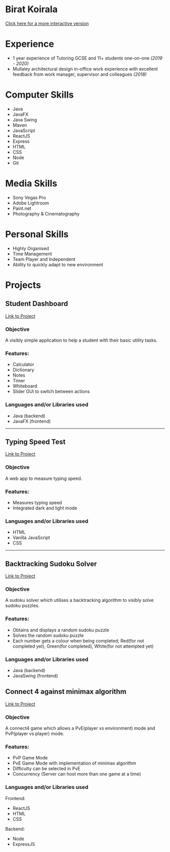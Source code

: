# Birat Koirala

<!-- <details><summary>Table of Contents</summary>

+ [Experience](#experience)
+ [Computer Skills](#computer-skills)
+ [Media Skills](#media-skills)
+ [Personal Skills](#personal-skills)
+ [Projects](#projects)
  * [Student Dashboard](#student-dashboard)
  * [Typing Speed Test](#typing-speed-test)
  * [Backtracking Sudoku Solver](#backtracking-sudoku-solver)
  * [Connect 4 against minimax algorithm](#connect-4-against-minimax-algorithm)
</details> -->
[Click here for a more interactive version](http://biratkk.github.io/portfolioSite)

# Experience
- 1 year experience of Tutoring GCSE and 11+ students one-on-one *(2019 - 2020)*
- Mullaley architectural design in-office work experience with excellent feedback from work manager, supervisor and colleagues *(2018)*

# Computer Skills
- Java
- JavaFX
- Java Swing
- Maven
- JavaScript
- ReactJS
- Express
- HTML
- CSS
- Node
- Git

# Media Skills
- Sony Vegas Pro
- Adobe Lightroom
- Paint.net
- Photography & Cinematography

# Personal Skills
- Highly Organised
- Time Management
- Team Player and Independent
- Ability to quickly adapt to new environment

# Projects

## Student Dashboard
[Link to Project](https://github.com/biratkk/StudyDashBoard)

### Objective
A visibly simple application to help a student with their basic utility tasks.

### Features:
- Calculator
- Dictionary
- Notes
- Timer
- Whiteboard
- Slider GUI to switch between actions

### Languages and/or Libraries used
- Java (backend)
- JavaFX (frontend)

---

## Typing Speed Test

[Link to Project](https://github.com/biratkk/Typing-Speed-Test) 

### Objective
A web app to measure typing speed.

### Features:
- Measures typing speed
- Integrated dark and light mode

### Languages and/or Libraries used

- HTML
- Vanilla JavaScript
- CSS

---
## Backtracking Sudoku Solver

[Link to Project](https://github.com/biratkk/JavaSudokuSolver) 

### Objective
A sudoku solver which utilises a backtracking algorithm to visibly solve sudoku puzzles.

### Features:
- Obtains and displays a random sudoku puzzle
- Solves the random sudoku puzzle
- Each number gets a colour when being completed; Red(for not completed yet), Green(for completed), White(for not attempted yet)


### Languages and/or Libraries used
- Java (backend)
- JavaSwing (frontend)

## Connect 4 against minimax algorithm

[Link to Project](https://github.com/biratkk/connect4) 

### Objective
A connect4 game which allows a PvE(player vs environment) mode and PvP(player vs player) mode.

### Features:
- PvP Game Mode
- PvE Game Mode with implementation of minimax algorithm
- Difficulty can be selected in PvE
- Concurrency (Server can host more than one game at a time)



### Languages and/or Libraries used
Frontend:
- ReactJS
- HTML
- CSS

Backend:
- Node
- ExpressJS

  